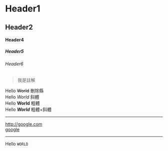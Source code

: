 # Header1
## Header2
#### Header4
##### Header5
###### Header6

> 我是註解


Hello ~~World~~     刪除縣  
Hello *World*       斜體  
Hello **World**     粗體   
Hello ***World***   粗體+斜體  

---

<http://google.com>  
[google](http://google.com)

---

Hello `WORLD`